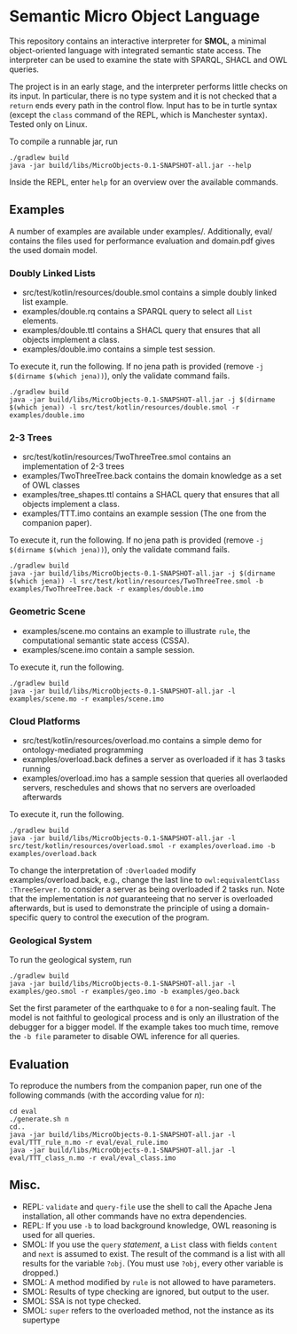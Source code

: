 # Semantic Micro Object Language
This repository contains an interactive interpreter for **SMOL**, a minimal object-oriented language with integrated semantic state access.
The interpreter can be used to examine the state with SPARQL, SHACL and OWL queries.
 
The project is in an early stage, and the interpreter performs little checks on its input. 
In particular, there is no type system and it is not checked that a `return` ends every path in the control flow.
Input has to be in turtle syntax (except the `class` command of the REPL, which is Manchester syntax).
Tested only on Linux. 

To compile a runnable jar, run
```
./gradlew build
java -jar build/libs/MicroObjects-0.1-SNAPSHOT-all.jar --help
```

Inside the REPL, enter `help` for an overview over the available commands.

## Examples
A number of examples are available under examples/.
Additionally, eval/ contains the files used for performance evaluation and domain.pdf gives the used domain model.


### Doubly Linked Lists

 * src/test/kotlin/resources/double.smol contains a simple doubly linked list example.
 * examples/double.rq contains a SPARQL query to select all `List` elements.
 * examples/double.ttl contains a SHACL query that ensures that all objects implement a class.
 * examples/double.imo contains a simple test session.

To execute it, run the following. If no jena path is provided (remove `-j $(dirname $(which jena))`), only the validate command fails.
```
./gradlew build
java -jar build/libs/MicroObjects-0.1-SNAPSHOT-all.jar -j $(dirname $(which jena)) -l src/test/kotlin/resources/double.smol -r examples/double.imo 
```

### 2-3 Trees

 * src/test/kotlin/resources/TwoThreeTree.smol contains an implementation of 2-3 trees
 * examples/TwoThreeTree.back contains the domain knowledge as a set of OWL classes
 * examples/tree_shapes.ttl contains a SHACL query that ensures that all objects implement a class.
 * examples/TTT.imo contains an example session (The one from the companion paper).

To execute it, run the following. If no jena path is provided (remove `-j $(dirname $(which jena))`), only the validate command fails.
```
./gradlew build
java -jar build/libs/MicroObjects-0.1-SNAPSHOT-all.jar -j $(dirname $(which jena)) -l src/test/kotlin/resources/TwoThreeTree.smol -b examples/TwoThreeTree.back -r examples/double.imo 
```

### Geometric Scene

 * examples/scene.mo contains an example to illustrate `rule`, the computational semantic state access (CSSA).
 * examples/scene.imo contain a sample session.

To execute it, run the following. 
```
./gradlew build
java -jar build/libs/MicroObjects-0.1-SNAPSHOT-all.jar -l examples/scene.mo -r examples/scene.imo 
```

### Cloud Platforms

 * src/test/kotlin/resources/overload.mo contains a simple demo for ontology-mediated programming 
 * examples/overload.back defines a server as overloaded if it has 3 tasks running
 * examples/overload.imo has a sample session that queries all overlaoded servers, reschedules and shows that no servers are overloaded afterwards

To execute it, run the following.
```
./gradlew build
java -jar build/libs/MicroObjects-0.1-SNAPSHOT-all.jar -l src/test/kotlin/resources/overload.smol -r examples/overload.imo -b examples/overload.back 
```

To change the interpretation of `:Overloaded` modify examples/overload.back, e.g., change the last line to `owl:equivalentClass :ThreeServer.` to consider a server as being overloaded if 2 tasks run.
Note that the implementation is *not* guaranteeing that no server is overloaded afterwards, but is used to demonstrate the principle of using a domain-specific query to control the execution of the program.
### Geological System

To run the geological system, run
 ```
./gradlew build
java -jar build/libs/MicroObjects-0.1-SNAPSHOT-all.jar -l examples/geo.smol -r examples/geo.imo -b examples/geo.back
```

Set the first parameter of the earthquake to `0` for a non-sealing fault. The model is not faithful to geological process and is only an illustration of the debugger for a bigger model.
If the example takes too much time, remove the `-b file` parameter to disable OWL inference for all queries.

## Evaluation

To reproduce the numbers from the companion paper, run one of the following commands (with the according value for *n*):
 ```
cd eval
./generate.sh n
cd.. 
java -jar build/libs/MicroObjects-0.1-SNAPSHOT-all.jar -l eval/TTT_rule_n.mo -r eval/eval_rule.imo
java -jar build/libs/MicroObjects-0.1-SNAPSHOT-all.jar -l eval/TTT_class_n.mo -r eval/eval_class.imo
```

## Misc.
 
  * REPL: `validate` and `query-file` use the shell to call the Apache Jena installation, all other commands have no extra dependencies.
  * REPL: If you use `-b` to load background knowledge, OWL reasoning is used for all queries.
  * SMOL: If you use the `query` *statement*, a `List` class with fields `content` and `next` is assumed to exist. The result of the command is a list with all results for the variable `?obj`. (You must use `?obj`, every other variable is dropped.)
  * SMOL: A method modified by `rule` is not allowed to have parameters. 
  * SMOL: Results of type checking are ignored, but output to the user.
  * SMOL: SSA is not type checked.
  * SMOL: `super` refers to the overloaded method, not the instance as its supertype
